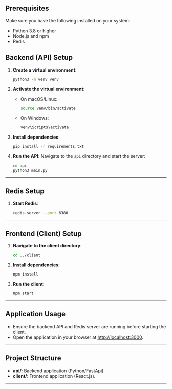 
## Prerequisites

Make sure you have the following installed on your system:

- Python 3.8 or higher
- Node.js and npm
- Redis


## Backend (API) Setup

1. **Create a virtual environment**:
   ```bash
   python3 -m venv venv
   ```

2. **Activate the virtual environment**:
   - On macOS/Linux:
     ```bash
     source venv/bin/activate
     ```
   - On Windows:
     ```bash
     venv\Scripts\activate
     ```

3. **Install dependencies**:
   ```bash
   pip install -r requirements.txt
   ```

4. **Run the API**:
   Navigate to the `api` directory and start the server:
   ```bash
   cd api
   python3 main.py
   ```

---

## Redis Setup

1. **Start Redis**:
   ```bash
   redis-server --port 6380
   ```

---

## Frontend (Client) Setup

1. **Navigate to the client directory**:
   ```bash
   cd ../client
   ```

2. **Install dependencies**:
   ```bash
   npm install
   ```

3. **Run the client**:
   ```bash
   npm start
   ```

---

## Application Usage

- Ensure the backend API and Redis server are running before starting the client.
- Open the application in your browser at [http://localhost:3000](http://localhost:3000).

---

## Project Structure

- **api/**: Backend application (Python/FastApi).
- **client/**: Frontend application (React.js).

---


